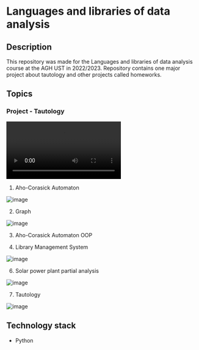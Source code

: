 # Languages and libraries of data analysis
## Description
This repository was made for the Languages and libraries of data analysis course at the AGH UST in 2022/2023. Repository contains one major project about tautology
and other projects called homeworks.

## Topics
### Project - Tautology

![](images/tautology.mp4)


1. Aho-Corasick Automaton

![image](https://github.com/bjam24/agh-languages-and-libraries-of-data-analysis/assets/61807667/05d172e0-0776-4cb9-9811-2eb98e5435c2)

2. Graph

![image](https://github.com/bjam24/agh-languages-and-libraries-of-data-analysis/assets/61807667/ace55bf5-0d3d-4693-9b18-ab4491381a96)

3. Aho-Corasick Automaton OOP

4. Library Management System

![image](https://github.com/bjam24/agh-languages-and-libraries-of-data-analysis/assets/61807667/443e1b4b-7137-4910-be4b-38ca69219c7d)

6. Solar power plant partial analysis

![image](https://github.com/bjam24/agh-languages-and-libraries-of-data-analysis/assets/61807667/b1f22869-8c28-40bf-b439-39dec8790719)

7. Tautology

![image](https://github.com/bjam24/agh-languages-and-libraries-of-data-analysis/assets/61807667/d6a30f74-14c2-4bb3-820e-2442b3b34b37)

## Technology stack
- Python

